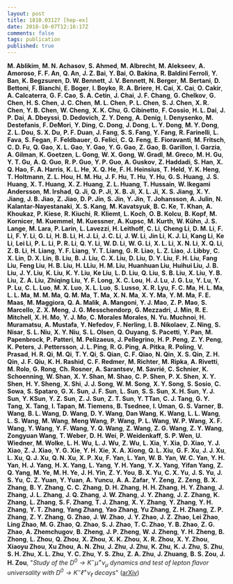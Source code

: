 ```yaml
---
layout: post
title: 1810.03127 [hep-ex]
date: 2018-10-07T12:16:17Z
comments: false
tags: publication
published: true
---
```


<b>M. Ablikim</b>, <b>M. N. Achasov</b>, <b>S. Ahmed</b>, <b>M. Albrecht</b>, <b>M. Alekseev</b>, <b>A. Amoroso</b>, <b>F. F. An</b>, <b>Q. An</b>, <b>J. Z. Bai</b>, <b>Y. Bai</b>, <b>O. Bakina</b>, <b>R. Baldini Ferroli</b>, <b>Y. Ban</b>, <b>K. Begzsuren</b>, <b>D. W. Bennett</b>, <b>J. V. Bennett</b>, <b>N. Berger</b>, <b>M. Bertani</b>, <b>D. Bettoni</b>, <b>F. Bianchi</b>, <b>E. Boger</b>, <b>I. Boyko</b>, <b>R. A. Briere</b>, <b>H. Cai</b>, <b>X. Cai</b>, <b>O. Cakir</b>, <b>A. Calcaterra</b>, <b>G. F. Cao</b>, <b>S. A. Cetin</b>, <b>J. Chai</b>, <b>J. F. Chang</b>, <b>G. Chelkov</b>, <b>G. Chen</b>, <b>H. S. Chen</b>, <b>J. C. Chen</b>, <b>M. L. Chen</b>, <b>P. L. Chen</b>, <b>S. J. Chen</b>, <b>X. R. Chen</b>, <b>Y. B. Chen</b>, <b>W. Cheng</b>, <b>X. K. Chu</b>, <b>G. Cibinetto</b>, <b>F. Cossio</b>, <b>H. L. Dai</b>, <b>J. P. Dai</b>, <b>A. Dbeyssi</b>, <b>D. Dedovich</b>, <b>Z. Y. Deng</b>, <b>A. Denig</b>, <b>I. Denysenko</b>, <b>M. Destefanis</b>, <b>F. DeMori</b>, <b>Y. Ding</b>, <b>C. Dong</b>, <b>J. Dong</b>, <b>L. Y. Dong</b>, <b>M. Y. Dong</b>, <b>Z. L. Dou</b>, <b>S. X. Du</b>, <b>P. F. Duan</b>, <b>J. Fang</b>, <b>S. S. Fang</b>, <b>Y. Fang</b>, <b>R. Farinelli</b>, <b>L. Fava</b>, <b>S. Fegan</b>, <b>F. Feldbauer</b>, <b>G. Felici</b>, <b>C. Q. Feng</b>, <b>E. Fioravanti</b>, <b>M. Fritsch</b>, <b>C. D. Fu</b>, <b>Q. Gao</b>, <b>X. L. Gao</b>, <b>Y. Gao</b>, <b>Y. G. Gao</b>, <b>Z. Gao</b>, <b>B. Garillon</b>, <b>I. Garzia</b>, <b>A. Gilman</b>, <b>K. Goetzen</b>, <b>L. Gong</b>, <b>W. X. Gong</b>, <b>W. Gradl</b>, <b>M. Greco</b>, <b>M. H. Gu</b>, <b>Y. T. Gu</b>, <b>A. Q. Guo</b>, <b>R. P. Guo</b>, <b>Y. P. Guo</b>, <b>A. Guskov</b>, <b>Z. Haddadi</b>, <b>S. Han</b>, <b>X. Q. Hao</b>, <b>F. A. Harris</b>, <b>K. L. He</b>, <b>X. Q. He</b>, <b>F. H. Heinsius</b>, <b>T. Held</b>, <b>Y. K. Heng</b>, <b>T. Holtmann</b>, <b>Z. L. Hou</b>, <b>H. M. Hu</b>, <b>J. F. Hu</b>, <b>T. Hu</b>, <b>Y. Hu</b>, <b>G. S. Huang</b>, <b>J. S. Huang</b>, <b>X. T. Huang</b>, <b>X. Z. Huang</b>, <b>Z. L. Huang</b>, <b>T. Hussain</b>, <b>W. Ikegami Andersson</b>, <b>M. Irshad</b>, <b>Q. Ji</b>, <b>Q. P. Ji</b>, <b>X. B. Ji</b>, <b>X. L. Ji</b>, <b>X. S. Jiang</b>, <b>X. Y. Jiang</b>, <b>J. B. Jiao</b>, <b>Z. Jiao</b>, <b>D. P. Jin</b>, <b>S. Jin</b>, <b>Y. Jin</b>, <b>T. Johansson</b>, <b>A. Julin</b>, <b>N. Kalantar-Nayestanaki</b>, <b>X. S. Kang</b>, <b>M. Kavatsyuk</b>, <b>B. C. Ke</b>, <b>T. Khan</b>, <b>A. Khoukaz</b>, <b>P. Kiese</b>, <b>R. Kiuchi</b>, <b>R. Kliemt</b>, <b>L. Koch</b>, <b>O. B. Kolcu</b>, <b>B. Kopf</b>, <b>M. Kornicer</b>, <b>M. Kuemmel</b>, <b>M. Kuessner</b>, <b>A. Kupsc</b>, <b>M. Kurth</b>, <b>W. Kühn</b>, <b>J. S. Lange</b>, <b>M. Lara</b>, <b>P. Larin</b>, <b>L. Lavezzi</b>, <b>H. Leithoff</b>, <b>C. Li</b>, <b>Cheng Li</b>, <b>D. M. Li</b>, <b>F. Li</b>, <b>F. Y. Li</b>, <b>G. Li</b>, <b>H. B. Li</b>, <b>H. J. Li</b>, <b>J. C. Li</b>, <b>J. W. Li</b>, <b>Jin Li</b>, <b>K. J. Li</b>, <b>Kang Li</b>, <b>Ke Li</b>, <b>Lei Li</b>, <b>P. L. Li</b>, <b>P. R. Li</b>, <b>Q. Y. Li</b>, <b>W. D. Li</b>, <b>W. G. Li</b>, <b>X. L. Li</b>, <b>X. N. Li</b>, <b>X. Q. Li</b>, <b>Z. B. Li</b>, <b>H. Liang</b>, <b>Y. F. Liang</b>, <b>Y. T. Liang</b>, <b>G. R. Liao</b>, <b>L. Z. Liao</b>, <b>J. Libby</b>, <b>C. X. Lin</b>, <b>D. X. Lin</b>, <b>B. Liu</b>, <b>B. J. Liu</b>, <b>C. X. Liu</b>, <b>D. Liu</b>, <b>D. Y. Liu</b>, <b>F. H. Liu</b>, <b>Fang Liu</b>, <b>Feng Liu</b>, <b>H. B. Liu</b>, <b>H. LLiu</b>, <b>H. M. Liu</b>, <b>Huanhuan Liu</b>, <b>Huihui Liu</b>, <b>J. B. Liu</b>, <b>J. Y. Liu</b>, <b>K. Liu</b>, <b>K. Y. Liu</b>, <b>Ke Liu</b>, <b>L. D. Liu</b>, <b>Q. Liu</b>, <b>S. B. Liu</b>, <b>X. Liu</b>, <b>Y. B. Liu</b>, <b>Z. A. Liu</b>, <b>Zhiqing Liu</b>, <b>Y. F. Long</b>, <b>X. C. Lou</b>, <b>H. J. Lu</b>, <b>J. G. Lu</b>, <b>Y. Lu</b>, <b>Y. P. Lu</b>, <b>C. L. Luo</b>, <b>M. X. Luo</b>, <b>X. L. Luo</b>, <b>S. Lusso</b>, <b>X. R. Lyu</b>, <b>F. C. Ma</b>, <b>H. L. Ma</b>, <b>L. L. Ma</b>, <b>M. M. Ma</b>, <b>Q. M. Ma</b>, <b>T. Ma</b>, <b>X. N. Ma</b>, <b>X. Y. Ma</b>, <b>Y. M. Ma</b>, <b>F. E. Maas</b>, <b>M. Maggiora</b>, <b>Q. A. Malik</b>, <b>A. Mangoni</b>, <b>Y. J. Mao</b>, <b>Z. P. Mao</b>, <b>S. Marcello</b>, <b>Z. X. Meng</b>, <b>J. G. Messchendorp</b>, <b>G. Mezzadri</b>, <b>J. Min</b>, <b>R. E. Mitchell</b>, <b>X. H. Mo</b>, <b>Y. J. Mo</b>, <b>C. Morales Morales</b>, <b>N. Yu. Muchnoi</b>, <b>H. Muramatsu</b>, <b>A. Mustafa</b>, <b>Y. Nefedov</b>, <b>F. Nerling</b>, <b>I. B. Nikolaev</b>, <b>Z. Ning</b>, <b>S. Nisar</b>, <b>S. L. Niu</b>, <b>X. Y. Niu</b>, <b>S. L. Olsen</b>, <b>Q. Ouyang</b>, <b>S. Pacetti</b>, <b>Y. Pan</b>, <b>M. Papenbrock</b>, <b>P. Patteri</b>, <b>M. Pelizaeus</b>, <b>J. Pellegrino</b>, <b>H. P. Peng</b>, <b>Z. Y. Peng</b>, <b>K. Peters</b>, <b>J. Pettersson</b>, <b>J. L. Ping</b>, <b>R. G. Ping</b>, <b>A. Pitka</b>, <b>R. Poling</b>, <b>V. Prasad</b>, <b>H. R. Qi</b>, <b>M. Qi</b>, <b>T. Y. Qi</b>, <b>S. Qian</b>, <b>C. F. Qiao</b>, <b>N. Qin</b>, <b>X. S. Qin</b>, <b>Z. H. Qin</b>, <b>J. F. Qiu</b>, <b>K. H. Rashid</b>, <b>C. F. Redmer</b>, <b>M. Richter</b>, <b>M. Ripka</b>, <b>A. Rivetti</b>, <b>M. Rolo</b>, <b>G. Rong</b>, <b>Ch. Rosner</b>, <b>A. Sarantsev</b>, <b>M. Savrié</b>, <b>C. Schnier</b>, <b>K. Schoenning</b>, <b>W. Shan</b>, <b>X. Y. Shan</b>, <b>M. Shao</b>, <b>C. P. Shen</b>, <b>P. X. Shen</b>, <b>X. Y. Shen</b>, <b>H. Y. Sheng</b>, <b>X. Shi</b>, <b>J. J. Song</b>, <b>W. M. Song</b>, <b>X. Y. Song</b>, <b>S. Sosio</b>, <b>C. Sowa</b>, <b>S. Spataro</b>, <b>G. X. Sun</b>, <b>J. F. Sun</b>, <b>L. Sun</b>, <b>S. S. Sun</b>, <b>X. H. Sun</b>, <b>Y. J. Sun</b>, <b>Y. KSun</b>, <b>Y. Z. Sun</b>, <b>Z. J. Sun</b>, <b>Z. T. Sun</b>, <b>Y. TTan</b>, <b>C. J. Tang</b>, <b>G. Y. Tang</b>, <b>X. Tang</b>, <b>I. Tapan</b>, <b>M. Tiemens</b>, <b>B. Tsednee</b>, <b>I. Uman</b>, <b>G. S. Varner</b>, <b>B. Wang</b>, <b>B. L. Wang</b>, <b>D. Wang</b>, <b>D. Y. Wang</b>, <b>Dan Wang</b>, <b>K. Wang</b>, <b>L. L. Wang</b>, <b>L. S. Wang</b>, <b>M. Wang</b>, <b>Meng Wang</b>, <b>P. Wang</b>, <b>P. L. Wang</b>, <b>W. P. Wang</b>, <b>X. F. Wang</b>, <b>Y. Wang</b>, <b>Y. F. Wang</b>, <b>Y. Q. Wang</b>, <b>Z. Wang</b>, <b>Z. G. Wang</b>, <b>Z. Y. Wang</b>, <b>Zongyuan Wang</b>, <b>T. Weber</b>, <b>D. H. Wei</b>, <b>P. Weidenkaff</b>, <b>S. P. Wen</b>, <b>U. Wiedner</b>, <b>M. Wolke</b>, <b>L. H. Wu</b>, <b>L. J. Wu</b>, <b>Z. Wu</b>, <b>L. Xia</b>, <b>Y. Xia</b>, <b>D. Xiao</b>, <b>Y. J. Xiao</b>, <b>Z. J. Xiao</b>, <b>Y. G. Xie</b>, <b>Y. H. Xie</b>, <b>X. A. Xiong</b>, <b>Q. L. Xiu</b>, <b>G. F. Xu</b>, <b>J. J. Xu</b>, <b>L. Xu</b>, <b>Q. J. Xu</b>, <b>Q. N. Xu</b>, <b>X. P. Xu</b>, <b>F. Yan</b>, <b>L. Yan</b>, <b>W. B. Yan</b>, <b>W. C. Yan</b>, <b>Y. H. Yan</b>, <b>H. J. Yang</b>, <b>H. X. Yang</b>, <b>L. Yang</b>, <b>Y. H. Yang</b>, <b>Y. X. Yang</b>, <b>Yifan Yang</b>, <b>Z. Q. Yang</b>, <b>M. Ye</b>, <b>M. H. Ye</b>, <b>J. H. Yin</b>, <b>Z. Y. You</b>, <b>B. X. Yu</b>, <b>C. X. Yu</b>, <b>J. S. Yu</b>, <b>J. S. Yu</b>, <b>C. Z. Yuan</b>, <b>Y. Yuan</b>, <b>A. Yuncu</b>, <b>A. A. Zafar</b>, <b>Y. Zeng</b>, <b>Z. Zeng</b>, <b>B. X. Zhang</b>, <b>B. Y. Zhang</b>, <b>C. C. Zhang</b>, <b>D. H. Zhang</b>, <b>H. H. Zhang</b>, <b>H. Y. Zhang</b>, <b>J. Zhang</b>, <b>J. L. Zhang</b>, <b>J. Q. Zhang</b>, <b>J. W. Zhang</b>, <b>J. Y. Zhang</b>, <b>J. Z. Zhang</b>, <b>K. Zhang</b>, <b>L. Zhang</b>, <b>S. F. Zhang</b>, <b>T. J. Zhang</b>, <b>X. Y. Zhang</b>, <b>Y. Zhang</b>, <b>Y. H. Zhang</b>, <b>Y. T. Zhang</b>, <b>Yang Zhang</b>, <b>Yao Zhang</b>, <b>Yu Zhang</b>, <b>Z. H. Zhang</b>, <b>Z. P. Zhang</b>, <b>Z. Y. Zhang</b>, <b>G. Zhao</b>, <b>J. W. Zhao</b>, <b>J. Y. Zhao</b>, <b>J. Z. Zhao</b>, <b>Lei Zhao</b>, <b>Ling Zhao</b>, <b>M. G. Zhao</b>, <b>Q. Zhao</b>, <b>S. J. Zhao</b>, <b>T. C. Zhao</b>, <b>Y. B. Zhao</b>, <b>Z. G. Zhao</b>, <b>A. Zhemchugov</b>, <b>B. Zheng</b>, <b>J. P. Zheng</b>, <b>W. J. Zheng</b>, <b>Y. H. Zheng</b>, <b>B. Zhong</b>, <b>L. Zhou</b>, <b>Q. Zhou</b>, <b>X. Zhou</b>, <b>X. K. Zhou</b>, <b>X. R. Zhou</b>, <b>X. Y. Zhou</b>, <b>Xiaoyu Zhou</b>, <b>Xu Zhou</b>, <b>A. N. Zhu</b>, <b>J. Zhu</b>, <b>J. Zhu</b>, <b>K. Zhu</b>, <b>K. J. Zhu</b>, <b>S. Zhu</b>, <b>S. H. Zhu</b>, <b>X. L. Zhu</b>, <b>Y. C. Zhu</b>, <b>Y. S. Zhu</b>, <b>Z. A. Zhu</b>, <b>J. Zhuang</b>, <b>B. S. Zou</b>, <b>J. H. Zou</b>, "<i>Study of the $D^0\to K^-μ^+ν_μ$ dynamics and test of lepton flavor  universality with $D^0\to K^-\ell^+ν_\ell$ decays</i>" ([arXiv](http://arxiv.org/abs/1810.03127v1))
